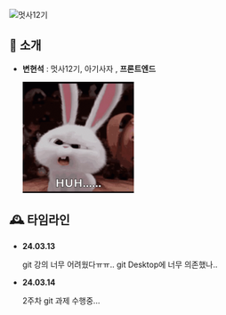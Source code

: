 ![멋사12기](/멋사12기.gif)

## 🦁 소개

- **변현석** : 멋사12기, 아기사자 , **프론트엔드**

    <img src="image.png" width="200" height="200"/>

## 🕰️ 타임라인

- **24.03.13**

  git 강의 너무 어려웠다ㅠㅠ.. git Desktop에 너무 의존했나..

- **24.03.14**

  2주차 git 과제 수행중...
